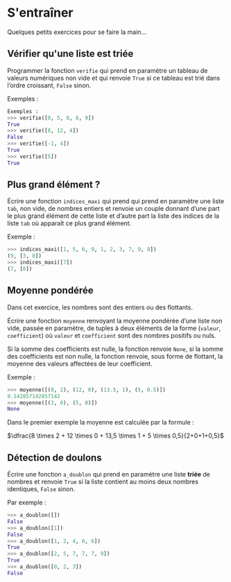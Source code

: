 # S'entraîner

Quelques petits exercices pour se faire la main...

## Vérifier qu'une liste est triée
Programmer la fonction `verifie` qui prend en paramètre un tableau de valeurs numériques non
vide et qui renvoie `True` si ce tableau est trié dans l’ordre croissant, `False` sinon.

Exemples :

```python
Exemples :
>>> verifie([0, 5, 8, 8, 9])
True
>>> verifie([8, 12, 4])
False
>>> verifie([-1, 4])
True
>>> verifie([5])
True
```

## Plus grand élément ?
Écrire une fonction `indices_maxi` qui prend qui prend en paramètre une liste `tab`, non vide, de
nombres entiers et renvoie un couple donnant d’une part le plus grand élément de cette
liste et d’autre part la liste des indices de la liste `tab` où apparaît ce plus grand élément.

Exemple :
```python
>>> indices_maxi([1, 5, 6, 9, 1, 2, 3, 7, 9, 8])
(9, [3, 8])
>>> indices_maxi([7])
(7, [0])
```

## Moyenne pondérée
Dans cet exercice, les nombres sont des entiers ou des flottants.

Écrire une fonction `moyenne` renvoyant la moyenne pondérée d’une liste non vide,
passée en paramètre, de tuples à deux éléments de la forme (`valeur`,
`coefficient`) où `valeur` et `coefficient` sont des nombres positifs ou nuls.

Si la somme des coefficients est nulle, la fonction renvoie `None`, si la somme des
coefficients est non nulle, la fonction renvoie, sous forme de flottant, la moyenne des valeurs affectées de leur coefficient.

Exemple :
```python
>>> moyenne([(8, 2), (12, 0), (13.5, 1), (5, 0.5)])
9.142857142857142
>>> moyenne([(3, 0), (5, 0)])
None
```

Dans le premier exemple la moyenne est calculée par la formule :

$\dfrac{8 \times 2 + 12 \times 0 + 13,5 \times 1 + 5 \times 0,5}{2+0+1+0,5}$

## Détection de doulons
Écrire une fonction `a_doublon` qui prend en paramètre une liste **triée** de nombres et
renvoie `True` si la liste contient au moins deux nombres identiques, `False` sinon.

Par exemple :

```python
>>> a_doublon([])
False
>>> a_doublon([1])
False
>>> a_doublon([1, 2, 4, 6, 6])
True
>>> a_doublon([2, 5, 7, 7, 7, 9])
True
>>> a_doublon([0, 2, 3])
False
```
